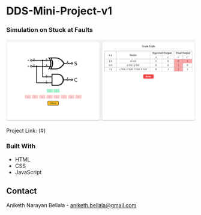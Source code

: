 # DDS-Mini-Project-v1
### Simulation on Stuck at Faults

![Simulation](./images/sample_demonstration.png)

Project Link: (#)

### Built With

* HTML
* CSS
* JavaScript

<!-- CONTACT -->
## Contact

Aniketh Narayan Bellala - aniketh.bellala@gmail.com
